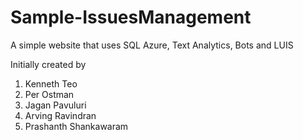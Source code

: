 # Sample-IssuesManagement
A simple website that uses SQL Azure, Text Analytics, Bots and LUIS

Initially created by
1) Kenneth Teo
2) Per Ostman
3) Jagan Pavuluri
4) Arving Ravindran
5) Prashanth Shankawaram
